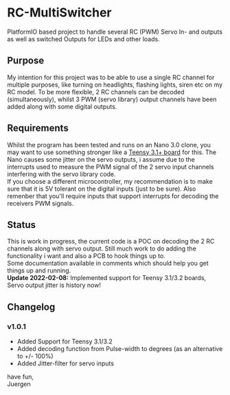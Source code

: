 # RC-MultiSwitcher
PlatformIO based project to handle several RC (PWM) Servo In- and outputs as well as switched Outputs for LEDs and other loads.

## Purpose
My intention for this project was to be able to use a single RC channel for multiple purposes, like turning on headlights, flashing lights, siren etc on my RC model. To be more flexible, 2 RC channels can be decoded (simultaneously), whilst 3 PWM (servo library) output channels have been added along with some digital outputs.

## Requirements
Whilst the program has been tested and runs on an Nano 3.0 clone, you may want to use something stronger like a [Teensy 3.1+ board](https://www.pjrc.com/teensy/teensy31.html) for this. The Nano causes some jitter on the servo outputs, i assume due to the interrupts used to measure the PWM signal of the 2 servo input channels interfering with the servo library code.  
If you choose a different microcontroller, my recommendation is to make sure that it is 5V tolerant on the digital inputs (just to be sure). Also remenber that you'll require inputs that support interrupts for decoding the receivers PWM signals.

## Status
This is work in progress, the current code is a POC on decoding the 2 RC channels along with servo output. Still much work to do adding the functionality i want and also a PCB to hook things up to.  
Some documentation available in comments which should help you get things up and running.  
**Update 2022-02-08:** Implemented support for Teensy 3.1/3.2 boards, Servo output jitter is history now!

## Changelog
### v1.0.1
- Added Support for Teensy 3.1/3.2
- Added decoding function from Pulse-width to degrees (as an alternative to +/- 100%)
- Added Jitter-filter for servo inputs

  
have fun,  
Juergen